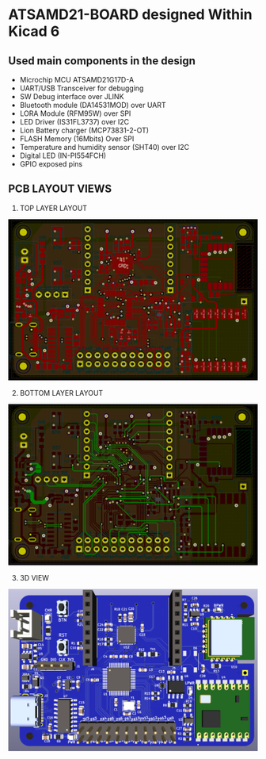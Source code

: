 # ATSAMD21-BOARD  designed Within Kicad 6

## Used main components in the design 
+ Microchip MCU  ATSAMD21G17D-A
+ UART/USB Transceiver for debugging
+ SW Debug interface over JLINK
+ Bluetooth module (DA14531MOD) over UART 
+ LORA Module (RFM95W) over SPI
+ LED Driver (IS31FL3737) over I2C
+ Lion Battery charger (MCP73831-2-OT)
+ FLASH Memory (16Mbits) Over SPI
+ Temperature and humidity sensor (SHT40) over I2C
+ Digital LED (IN-PI554FCH)
+ GPIO exposed pins 
## PCB LAYOUT VIEWS 
 
1. TOP LAYER LAYOUT 

![Top layer](/images/top.png)

2. BOTTOM LAYER LAYOUT

![Bottom layer](/images/bottom.png)

3. 3D VIEW

![3D View](/images/3d.png)



